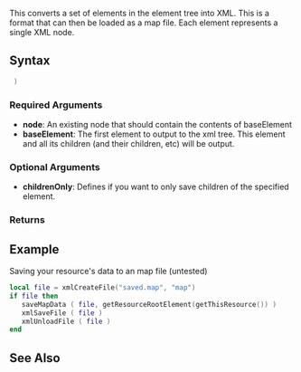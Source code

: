 This converts a set of elements in the element tree into XML. This is a format that can then be loaded as a map file. Each element represents a single XML node.

Syntax
------

``` lua
 )
```

### Required Arguments

-   **node**: An existing node that should contain the contents of baseElement
-   **baseElement**: The first element to output to the xml tree. This element and all its children (and their children, etc) will be output.

### Optional Arguments

-   **childrenOnly**: Defines if you want to only save children of the specified element.

### Returns

Example
-------

Saving your resource's data to an map file (untested)

``` lua
local file = xmlCreateFile("saved.map", "map")
if file then
   saveMapData ( file, getResourceRootElement(getThisResource()) )
   xmlSaveFile ( file )
   xmlUnloadFile ( file )
end
```

See Also
--------
